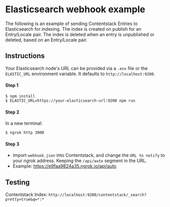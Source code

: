 # Elasticsearch webhook example
The following is an example of sending Contentstack Entries to Elasticsearch for indexing. The index is created on publish for an Entry/Locale pair. The index is deleted when an entry is unpublished or deleted, based on an Entry/Locale pair.

## Instructions

Your Elasticsearch node's URL can be provided via a `.env` file or the `ELASTIC_URL` environment variable. It defaults to `http://localhost:9200`.
#### Step 1
```
$ npm install
$ ELASTIC_URL=https://your-elasticsearch-url:9200 npm run
```
 
#### Step 2
In a new terminal:
```
$ ngrok http 3000
```

#### Step 3
* Import `webhook.json` into Contentstack, and change the `URL to notify` to your ngrok address. Keeping the `/api/auto` segment in the URL.
* Example: https://e9faa9824a35.ngrok.io/api/auto

## Testing
Contentstack Index: `http://localhost:9200/contentstack/_search?pretty=true&q=*:*`
